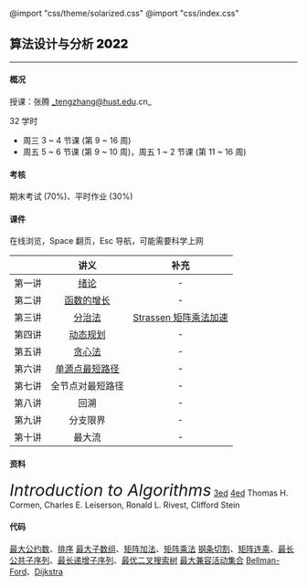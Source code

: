 @import "css/theme/solarized.css"
@import "css/index.css"

## 算法设计与分析 <span style="font-weight:900">2022</span>

---

#### 概况

授课：张腾 _tengzhang@hust.edu.cn_

32 学时

- 周三 3 ~ 4 节课 (第 9 ~ 16 周)
- 周五 5 ~ 6 节课 (第 9 ~ 10 周)，周五 1 ~ 2 节课 (第 11 ~ 16 周)

<div class="top-2"></div>

#### 考核

期末考试 (70%)、平时作业 (30%)

#### 课件

在线浏览，Space 翻页，Esc 导航，可能需要科学上网

<div class="threelines outline head-highlight">

|        |               讲义               |                         补充                         |
| :----: | :------------------------------: | :--------------------------------------------------: |
| 第一讲 |      [绪论](slides/01.html)      |                          -                           |
| 第二讲 |   [函数的增长](slides/02.html)   |                          -                           |
| 第三讲 |     [分治法](slides/03.html)     | [Strassen 矩阵乘法加速](notes/Strassen/Strassen.pdf) |
| 第四讲 |    [动态规划](slides/04.html)    |                          -                           |
| 第五讲 |     [贪心法](slides/05.html)     |                          -                           |
| 第六讲 | [单源点最短路径](slides/06.html) |                          -                           |
| 第七讲 |         全节点对最短路径         |                          -                           |
| 第八讲 |               回溯               |                          -                           |
| 第九讲 |             分支限界             |                          -                           |
| 第十讲 |              最大流              |                          -                           |

</div>

#### 资料

<span style="font-size:1.8rem;font-style:italic">Introduction to Algorithms</span> [3ed](<books/Introduction%20to%20Algorithms%20(3ed)%20-%20Thomas%20H.%20Cormen,%20Charles%20E.%20Leiserson,%20Ronald%20L.%20Rivest,%20Clifford%20Stein.pdf>) [4ed](<books/Introduction%20to%20Algorithms%20(4ed)%20-%20Thomas%20H.%20Cormen,%20Charles%20E.%20Leiserson,%20Ronald%20L.%20Rivest,%20Clifford%20Stein.pdf>)
Thomas H. Cormen, Charles E. Leiserson, Ronald L. Rivest, Clifford Stein

#### 代码

[最大公约数](codes/gcd.ipynb)、[排序](codes/sorting.ipynb)
[最大子数组](codes/max-subarray.ipynb)、[矩阵加法](codes/matrix-addition.ipynb)、[矩阵乘法](codes/matrix-multiply.ipynb)
[钢条切割](codes/cut-rod.ipynb)、[矩阵连乘](codes/matrix-chain.ipynb)、[最长公共子序列](codes/lcs.ipynb)、[最长递增子序列](codes/lis.ipynb)、[最优二叉搜索树](codes/optiaml-bst.ipynb)
[最大兼容活动集合](codes/activity-selector.ipynb)
[Bellman-Ford](codes/bellman-ford.ipynb)、[Dijkstra](codes/dijkstra.ipynb)
